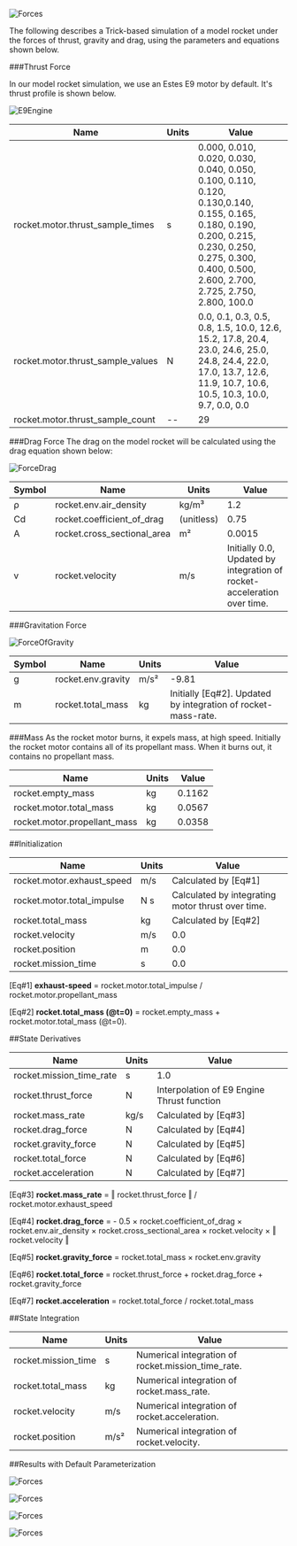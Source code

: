 ![Forces](images/Banner.png)

The following describes a Trick-based simulation of a model rocket under the forces of thrust,
gravity and drag, using the parameters and equations shown below. 

###Thrust Force

In our model rocket simulation, we use an Estes E9 motor by default.  It's thrust profile is shown below.

![E9Engine](images/E9_engine.png)

| Name                                | Units      | Value      |
|-------------------------------------|------------|------------|
| rocket.motor.thrust\_sample\_times  |     s      | 0.000, 0.010, 0.020, 0.030, 0.040, 0.050, 0.100, 0.110, 0.120, 0.130,0.140, 0.155, 0.165, 0.180, 0.190, 0.200, 0.215, 0.230, 0.250, 0.275, 0.300, 0.400, 0.500, 2.600, 2.700, 2.725, 2.750, 2.800, 100.0 |
| rocket.motor.thrust\_sample\_values |     N      | 0.0,  0.1,  0.3,  0.5,  0.8,  1.5, 10.0, 12.6, 15.2, 17.8, 20.4, 23.0, 24.6, 25.0, 24.8, 24.4, 22.0, 17.0, 13.7, 12.6, 11.9, 10.7, 10.6, 10.5, 10.3, 10.0,  9.7, 0.0, 0.0 |
| rocket.motor.thrust\_sample\_count  |    --      |   29         |
    

###Drag Force
The drag on the model rocket will be calculated using the drag equation shown below:

![ForceDrag](images/F_drag_eqn.png)

| Symbol | Name                          | Units      | Value      |
|--------|-------------------------------|------------|------------|
| &#x3C1;| rocket.env.air\_density       | kg/m&#xB3; | 1.2        |
| Cd     | rocket.coefficient\_of\_drag  | (unitless) | 0.75       |
| A      | rocket.cross\_sectional\_area | m&#xB2;    | 0.0015     |
| v      | rocket.velocity               |   m/s      | Initially 0.0, Updated by integration of rocket-acceleration over time.|


###Gravitation Force

![ForceOfGravity](images/F_grav_eqn.png)

| Symbol | Name                        | Units     | Value      |
|--------|-----------------------------|-----------|------------|
| g      | rocket.env.gravity          | m/s&#xB2; | -9.81      |
| m      | rocket.total\_mass          | kg        | Initially [Eq#2]. Updated by integration of rocket-mass-rate. |

###Mass
As the rocket motor burns, it expels mass, at high speed. Initially the rocket
motor contains all of its propellant mass. When it burns out, it contains no propellant mass.

| Name                          | Units | Value  |
|-------------------------------|-------|--------|
| rocket.empty\_mass            | kg    | 0.1162 |
| rocket.motor.total\_mass      | kg    | 0.0567 |
| rocket.motor.propellant\_mass | kg    | 0.0358 |


##Initialization

| Name                         | Units | Value |
|------------------------------|-------|-------|
| rocket.motor.exhaust\_speed  | m/s   | Calculated by [Eq#1] |
| rocket.motor.total\_impulse  | N s   | Calculated by integrating motor thrust over time. |
| rocket.total\_mass           | kg    | Calculated by [Eq#2] |
| rocket.velocity              | m/s   | 0.0   |
| rocket.position              | m     | 0.0   |
| rocket.mission\_time         | s     | 0.0   |

[Eq#1] **exhaust-speed** = rocket.motor.total\_impulse / rocket.motor.propellant\_mass

[Eq#2] **rocket.total\_mass (@t=0)** = rocket.empty\_mass + rocket.motor.total\_mass (@t=0).


##State Derivatives

| Name                        | Units | Value  |
|-----------------------------|-------|--------|
| rocket.mission\_time\_rate  | s     | 1.0    |
| rocket.thrust\_force        | N     | Interpolation of E9 Engine Thrust function |
| rocket.mass\_rate           | kg/s  | Calculated by [Eq#3] |
| rocket.drag\_force          | N     | Calculated by [Eq#4] |
| rocket.gravity\_force       | N     | Calculated by [Eq#5] |
| rocket.total\_force         | N     | Calculated by [Eq#6] |
| rocket.acceleration         | N     | Calculated by [Eq#7] |

[Eq#3] **rocket.mass\_rate** =  &#x2016; rocket.thrust\_force &#x2016; / rocket.motor.exhaust\_speed

[Eq#4] **rocket.drag\_force** = - 0.5 &#xd7; rocket.coefficient\_of\_drag &#xd7; rocket.env.air\_density &#xd7; rocket.cross\_sectional\_area &#xd7; rocket.velocity &#xd7; &#x2016; rocket.velocity &#x2016;

[Eq#5] **rocket.gravity\_force** = rocket.total\_mass &#xd7; rocket.env.gravity

[Eq#6] **rocket.total\_force** = rocket.thrust\_force + rocket.drag\_force + rocket.gravity\_force

[Eq#7] **rocket.acceleration** = rocket.total\_force  / rocket.total\_mass


##State Integration

| Name                   | Units     | Value                                                      |
|------------------------|-----------|------------------------------------------------------------|
| rocket.mission\_time   | s         | Numerical integration of rocket.mission\_time\_rate. |
| rocket.total\_mass     | kg        | Numerical integration of rocket.mass\_rate.  |
| rocket.velocity        | m/s       | Numerical integration of rocket.acceleration.|
| rocket.position        | m/s&#xB2; | Numerical integration of rocket.velocity.    |


##Results with Default Parameterization

![Forces](images/Forces.png)

![Forces](images/Position.png)

![Forces](images/Velocity.png)

![Forces](images/Mass.png)
